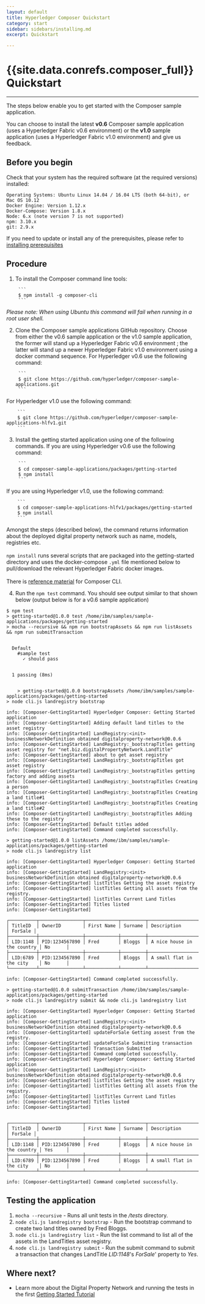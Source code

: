 ```yaml
---
layout: default
title: Hyperledger Composer Quickstart
category: start
sidebar: sidebars/installing.md
excerpt: Quickstart

---
```


# {{site.data.conrefs.composer_full}} Quickstart

---

The steps below enable you to get started with the Composer sample application.

<!-- These steps will install the Composer sample application running against Hyperledger Fabric v1.0. To use Hyperledger Fabric v0.6 run the optional command in step 2. -->
You can choose to install the latest **v0.6** Composer sample application (uses a Hyperledger Fabric v0.6 environment) or the **v1.0** sample application (uses a Hyperledger Fabric v1.0 environment) and give us feedback.

## Before you begin

Check that your system has the required software (at the required versions) installed:

```
Operating Systems: Ubuntu Linux 14.04 / 16.04 LTS (both 64-bit), or Mac OS 10.12
Docker Engine: Version 1.12.x
Docker-Compose: Version 1.8.x
Node: 6.x (note version 7 is not supported)
npm: 3.10.x
git: 2.9.x
```

If you need to update or install any of the prerequisites, please refer to [installing prerequisites](../installing/prerequisites.md)

## Procedure

1. To install the Composer command line tools:

        ```
        $ npm install -g composer-cli
        ```
  *Please note: When using Ubuntu this command will fail when running in a root user shell.*

2. Clone the Composer sample applications GitHub repository. Choose from either the v0.6 sample application or the v1.0 sample application, the former will stand up a Hyperledger Fabric v0.6 environment ; the latter will stand up a newer Hyperledger Fabric v1.0 environment using a docker command sequence. For Hyperledger v0.6 use the following command:

        ```
        $ git clone https://github.com/hyperledger/composer-sample-applications.git
        ```
  For Hyperledger v1.0 use the following command:

        ```
        $ git clone https://github.com/hyperledger/composer-sample-applications-hlfv1.git
        ```

3. Install the getting started application using one of the following commands. If you are using Hyperledger v0.6 use the following command:

        ```
        $ cd composer-sample-applications/packages/getting-started
        $ npm install
        ```
  If you are using Hyperledger v1.0, use the following command:

        ```
        $ cd composer-sample-applications-hlfv1/packages/getting-started
        $ npm install
        ```
  Amongst the steps (described below), the command returns information about the deployed digital property network such as name, models, registries etc.<br><br>`npm install` runs several scripts that are packaged into the getting-started directory and uses the docker-compose `.yml` file mentioned below to pull/download the relevant Hyperledger Fabric docker images.<br><br>There is [reference material](https://hyperledger.github.io/composer/reference/commands.html) for Composer CLI.

4. Run the `npm test` command. You should see output similar to that shown below (output below is for a v0.6 sample application)

```
$ npm test
> getting-started@1.0.0 test /home/ibm/samples/sample-applications/packages/getting-started
> mocha --recursive && npm run bootstrapAssets && npm run listAssets && npm run submitTransaction


  Default
    #sample test
      ✓ should pass


  1 passing (8ms)


    > getting-started@1.0.0 bootstrapAssets /home/ibm/samples/sample-applications/packages/getting-started
> node cli.js landregistry bootstrap

info: [Composer-GettingStarted] Hyperledger Composer: Getting Started application
info: [Composer-GettingStarted] Adding default land titles to the asset registry
info: [Composer-GettingStarted] LandRegistry:<init> businessNetworkDefinition obtained digitalproperty-network@0.0.6
info: [Composer-GettingStarted] LandRegistry:_bootstrapTitles getting asset registry for "net.biz.digitalPropertyNetwork.LandTitle"
info: [Composer-GettingStarted] about to get asset registry
info: [Composer-GettingStarted] LandRegistry:_bootstrapTitles got asset registry
info: [Composer-GettingStarted] LandRegistry:_bootstrapTitles getting factory and adding assets
info: [Composer-GettingStarted] LandRegistry:_bootstrapTitles Creating a person
info: [Composer-GettingStarted] LandRegistry:_bootstrapTitles Creating a land title#1
info: [Composer-GettingStarted] LandRegistry:_bootstrapTitles Creating a land title#2
info: [Composer-GettingStarted] LandRegistry:_bootstrapTitles Adding these to the registry
info: [Composer-GettingStarted] Default titles added
info: [Composer-GettingStarted] Command completed successfully.

> getting-started@1.0.0 listAssets /home/ibm/samples/sample-applications/packages/getting-started
> node cli.js landregistry list

info: [Composer-GettingStarted] Hyperledger Composer: Getting Started application
info: [Composer-GettingStarted] LandRegistry:<init> businessNetworkDefinition obtained digitalproperty-network@0.0.6
info: [Composer-GettingStarted] listTitles Getting the asset registry
info: [Composer-GettingStarted] listTitles Getting all assets from the registry.
info: [Composer-GettingStarted] listTitles Current Land Titles
info: [Composer-GettingStarted] Titles listed
info: [Composer-GettingStarted]

┌──────────┬────────────────┬────────────┬─────────┬─────────────────────────────┬─────────┐
│ TitleID  │ OwnerID        │ First Name │ Surname │ Description                 │ ForSale │
├──────────┼────────────────┼────────────┼─────────┼─────────────────────────────┼─────────┤
│ LID:1148 │ PID:1234567890 │ Fred       │ Bloggs  │ A nice house in the country │ No      │
├──────────┼────────────────┼────────────┼─────────┼─────────────────────────────┼─────────┤
│ LID:6789 │ PID:1234567890 │ Fred       │ Bloggs  │ A small flat in the city    │ No      │
└──────────┴────────────────┴────────────┴─────────┴─────────────────────────────┴─────────┘

info: [Composer-GettingStarted] Command completed successfully.

> getting-started@1.0.0 submitTransaction /home/ibm/samples/sample-applications/packages/getting-started
> node cli.js landregistry submit && node cli.js landregistry list

info: [Composer-GettingStarted] Hyperledger Composer: Getting Started application
info: [Composer-GettingStarted] LandRegistry:<init> businessNetworkDefinition obtained digitalproperty-network@0.0.6
info: [Composer-GettingStarted] updateForSale Getting assest from the registry.
info: [Composer-GettingStarted] updateForSale Submitting transaction
info: [Composer-GettingStarted] Transaction Submitted
info: [Composer-GettingStarted] Command completed successfully.
info: [Composer-GettingStarted] Hyperledger Composer: Getting Started application
info: [Composer-GettingStarted] LandRegistry:<init> businessNetworkDefinition obtained digitalproperty-network@0.0.6
info: [Composer-GettingStarted] listTitles Getting the asset registry
info: [Composer-GettingStarted] listTitles Getting all assets from the registry.
info: [Composer-GettingStarted] listTitles Current Land Titles
info: [Composer-GettingStarted] Titles listed
info: [Composer-GettingStarted]


┌──────────┬────────────────┬────────────┬─────────┬─────────────────────────────┬─────────┐
│ TitleID  │ OwnerID        │ First Name │ Surname │ Description                 │ ForSale │
├──────────┼────────────────┼────────────┼─────────┼─────────────────────────────┼─────────┤
│ LID:1148 │ PID:1234567890 │ Fred       │ Bloggs  │ A nice house in the country │ Yes     │
├──────────┼────────────────┼────────────┼─────────┼─────────────────────────────┼─────────┤
│ LID:6789 │ PID:1234567890 │ Fred       │ Bloggs  │ A small flat in the city    │ No      │
└──────────┴────────────────┴────────────┴─────────┴─────────────────────────────┴─────────┘

info: [Composer-GettingStarted] Command completed successfully.

```

## Testing the application

1. `mocha --recursive` - Runs all unit tests in the */tests* directory.
2. `node cli.js landregistry bootstrap` - Run the bootstrap command to create two land titles owned by Fred Bloggs.
3. `node cli.js landregistry list` - Run the list command to list all of the assets in the LandTitles asset registry.
4. `node cli.js landregistry submit` - Run the submit command to submit a transaction that changes LandTitle *LID:1148*'s *ForSale*' property to *Yes*.

## Where next?

* Learn more about the Digital Property Network and running the tests in the first [Getting Started Tutorial](../tutorials/getting-started-cmd-line.md)
